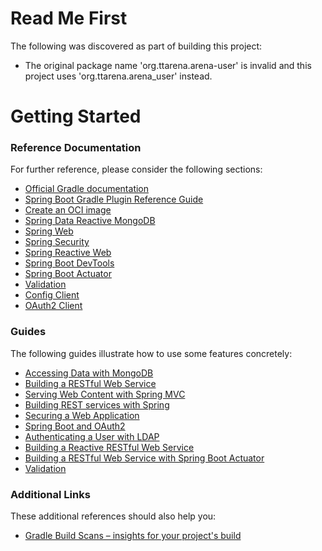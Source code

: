 # Read Me First
The following was discovered as part of building this project:

* The original package name 'org.ttarena.arena-user' is invalid and this project uses 'org.ttarena.arena_user' instead.

# Getting Started

### Reference Documentation
For further reference, please consider the following sections:

* [Official Gradle documentation](https://docs.gradle.org)
* [Spring Boot Gradle Plugin Reference Guide](https://docs.spring.io/spring-boot/3.4.3/gradle-plugin)
* [Create an OCI image](https://docs.spring.io/spring-boot/3.4.3/gradle-plugin/packaging-oci-image.html)
* [Spring Data Reactive MongoDB](https://docs.spring.io/spring-boot/3.4.3/reference/data/nosql.html#data.nosql.mongodb)
* [Spring Web](https://docs.spring.io/spring-boot/3.4.3/reference/web/servlet.html)
* [Spring Security](https://docs.spring.io/spring-boot/3.4.3/reference/web/spring-security.html)
* [Spring Reactive Web](https://docs.spring.io/spring-boot/3.4.3/reference/web/reactive.html)
* [Spring Boot DevTools](https://docs.spring.io/spring-boot/3.4.3/reference/using/devtools.html)
* [Spring Boot Actuator](https://docs.spring.io/spring-boot/3.4.3/reference/actuator/index.html)
* [Validation](https://docs.spring.io/spring-boot/3.4.3/reference/io/validation.html)
* [Config Client](https://docs.spring.io/spring-cloud-config/reference/client.html)
* [OAuth2 Client](https://docs.spring.io/spring-boot/3.4.3/reference/web/spring-security.html#web.security.oauth2.client)

### Guides
The following guides illustrate how to use some features concretely:

* [Accessing Data with MongoDB](https://spring.io/guides/gs/accessing-data-mongodb/)
* [Building a RESTful Web Service](https://spring.io/guides/gs/rest-service/)
* [Serving Web Content with Spring MVC](https://spring.io/guides/gs/serving-web-content/)
* [Building REST services with Spring](https://spring.io/guides/tutorials/rest/)
* [Securing a Web Application](https://spring.io/guides/gs/securing-web/)
* [Spring Boot and OAuth2](https://spring.io/guides/tutorials/spring-boot-oauth2/)
* [Authenticating a User with LDAP](https://spring.io/guides/gs/authenticating-ldap/)
* [Building a Reactive RESTful Web Service](https://spring.io/guides/gs/reactive-rest-service/)
* [Building a RESTful Web Service with Spring Boot Actuator](https://spring.io/guides/gs/actuator-service/)
* [Validation](https://spring.io/guides/gs/validating-form-input/)

### Additional Links
These additional references should also help you:

* [Gradle Build Scans – insights for your project's build](https://scans.gradle.com#gradle)

